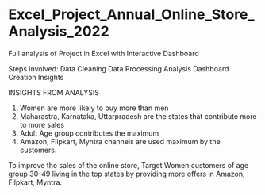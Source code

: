 # Excel_Project_Annual_Online_Store_Analysis_2022

Full analysis of Project in Excel with Interactive Dashboard

Steps involved:
              Data Cleaning
              Data Processing
              Analysis
              Dashboard Creation
              Insights

INSIGHTS FROM ANALYSIS
  1) Women are more likely to buy more than men
  2) Maharastra, Karnataka, Uttarpradesh are the states that contribute more to more sales
  3) Adult Age group contributes the maximum 
  4) Amazon, Flipkart, Myntra channels are used maximum by the customers.
  
 To improve the sales of the online store,
      Target Women customers of age group 30-49 living in the top states by providing more offers in Amazon, Filpkart, Myntra.
  
